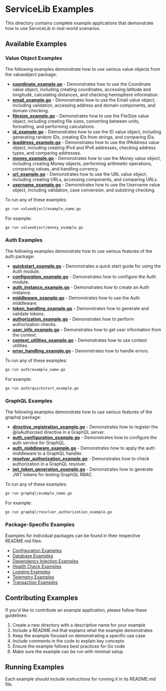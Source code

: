 # ServiceLib Examples

This directory contains complete example applications that demonstrate how to use ServiceLib in real-world scenarios.

## Available Examples

### Value Object Examples

The following examples demonstrate how to use various value objects from the valueobject package:

- **[coordinate_example.go](valueobject/coordinate_example.go)** - Demonstrates how to use the Coordinate value object, including creating coordinates, accessing latitude and longitude, calculating distances, and checking hemisphere information.
- **[email_example.go](valueobject/email_example.go)** - Demonstrates how to use the Email value object, including validation, accessing address and domain components, and domain checking.
- **[filesize_example.go](valueobject/filesize_example.go)** - Demonstrates how to use the FileSize value object, including creating file sizes, converting between units, formatting, and performing calculations.
- **[id_example.go](valueobject/id_example.go)** - Demonstrates how to use the ID value object, including generating random IDs, creating IDs from strings, and comparing IDs.
- **[ipaddress_example.go](valueobject/ipaddress_example.go)** - Demonstrates how to use the IPAddress value object, including creating IPv4 and IPv6 addresses, checking address types, and comparing addresses.
- **[money_example.go](valueobject/money_example.go)** - Demonstrates how to use the Money value object, including creating Money objects, performing arithmetic operations, comparing values, and handling currency.
- **[url_example.go](valueobject/url_example.go)** - Demonstrates how to use the URL value object, including creating URLs, accessing components, and comparing URLs.
- **[username_example.go](valueobject/username_example.go)** - Demonstrates how to use the Username value object, including validation, case conversion, and substring checking.

To run any of these examples:

```bash
go run valueobject/example_name.go
```

For example:

```bash
go run valueobject/money_example.go
```

### Auth Examples

The following examples demonstrate how to use various features of the auth package:

- **[quickstart_example.go](auth/quickstart_example.go)** - Demonstrates a quick start guide for using the Auth module.
- **[configuration_example.go](auth/configuration_example.go)** - Demonstrates how to configure the Auth module.
- **[auth_instance_example.go](auth/auth_instance_example.go)** - Demonstrates how to create an Auth instance.
- **[middleware_example.go](auth/middleware_example.go)** - Demonstrates how to use the Auth middleware.
- **[token_handling_example.go](auth/token_handling_example.go)** - Demonstrates how to generate and validate tokens.
- **[authorization_example.go](auth/authorization_example.go)** - Demonstrates how to perform authorization checks.
- **[user_info_example.go](auth/user_info_example.go)** - Demonstrates how to get user information from the context.
- **[context_utilities_example.go](auth/context_utilities_example.go)** - Demonstrates how to use context utilities.
- **[error_handling_example.go](auth/error_handling_example.go)** - Demonstrates how to handle errors.

To run any of these examples:

```bash
go run auth/example_name.go
```

For example:

```bash
go run auth/quickstart_example.go
```

### GraphQL Examples

The following examples demonstrate how to use various features of the graphql package:

- **[directive_registration_example.go](graphql/directive_registration_example.go)** - Demonstrates how to register the @isAuthorized directive in a GraphQL server.
- **[auth_configuration_example.go](graphql/auth_configuration_example.go)** - Demonstrates how to configure the auth service for GraphQL.
- **[auth_middleware_example.go](graphql/auth_middleware_example.go)** - Demonstrates how to apply the auth middleware to a GraphQL handler.
- **[resolver_authorization_example.go](graphql/resolver_authorization_example.go)** - Demonstrates how to check authorization in a GraphQL resolver.
- **[jwt_token_generation_example.go](graphql/jwt_token_generation_example.go)** - Demonstrates how to generate JWT tokens for testing GraphQL RBAC.

To run any of these examples:

```bash
go run graphql/example_name.go
```

For example:

```bash
go run graphql/resolver_authorization_example.go
```

### Package-Specific Examples

Examples for individual packages can be found in their respective README.md files:

- [Configuration Examples](../config/README.md)
- [Database Examples](../db/README.md)
- [Dependency Injection Examples](../di/README.md)
- [Health Check Examples](../health/README.md)
- [Logging Examples](../logging/README.md)
- [Telemetry Examples](../telemetry/README.md)
- [Transaction Examples](../transaction/README.md)

## Contributing Examples

If you'd like to contribute an example application, please follow these guidelines:

1. Create a new directory with a descriptive name for your example
2. Include a README.md that explains what the example demonstrates
3. Keep the example focused on demonstrating a specific use case
4. Include comments in the code to explain key concepts
5. Ensure the example follows best practices for Go code
6. Make sure the example can be run with minimal setup

## Running Examples

Each example should include instructions for running it in its README.md file.
